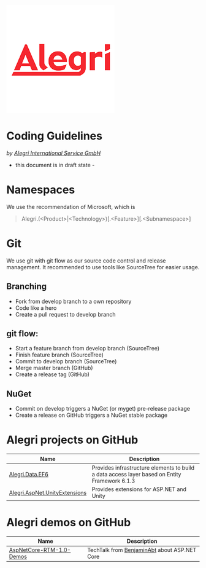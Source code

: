 [![Alegri](https://github.com/AlegriGroup/StaticResources/raw/master/Alegri-Logo.png)](http://www.alegri.eu)

# Coding Guidelines
*by [Alegri International Service GmbH](http://www.alegri.eu)*

- this document is in draft state -

# Namespaces

We use the recommendation of Microsoft, which is
> Alegri.(&lt;Product&gt;|&lt;Technology&gt;)[.&lt;Feature&gt;][.&lt;Subnamespace&gt;]

# Git
We use git with git flow as our source code control and release management.
It recommended to use tools like SourceTree for easier usage.

## Branching
- Fork from develop branch to a own repository
- Code like a hero
- Create a pull request to develop branch

## git flow:
- Start a feature branch from develop branch (SourceTree)
- Finish feature branch (SourceTree)
- Commit to develop branch (SourceTree)
- Merge master branch (GitHub)
- Create a release tag (GitHub)

## NuGet
- Commit on develop triggers a NuGet (or myget) pre-release package
- Create a release on GitHub triggers a NuGet stable package

# Alegri projects on GitHub

| Name | Description |
|---|---|
| [Alegri.Data.EF6](https://github.com/AlegriGroup/Alegri.Data.EF6) | Provides infrastructure elements to build a data access layer based on Entity Framework 6.1.3 |
| [Alegri.AspNet.UnityExtensions](https://github.com/AlegriGroup/Alegri.AspNet.UnityExtensions) | Provides extensions for ASP.NET and Unity |

# Alegri demos on GitHub
| Name | Description |
|---|---|
| [AspNetCore-RTM-1.0-Demos](https://github.com/AlegriGroup/AspNetCore-RTM-1.0-Demos) | TechTalk from [BenjaminAbt](https://github.com/BenjaminAbt) about ASP.NET Core |
